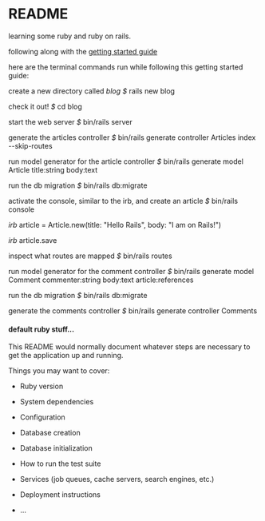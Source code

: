 # README

learning some ruby and ruby on rails.

following along with the [getting started guide](https://guides.rubyonrails.org/getting_started.html)

here are the terminal commands run while following this getting started guide:

create a new directory called _blog_
_$_ rails new blog

check it out!
_$_ cd blog

start the web server
_$_ bin/rails server

generate the articles controller
_$_ bin/rails generate controller Articles index --skip-routes

run model generator for the article controller
_$_ bin/rails generate model Article title:string body:text

run the db migration
_$_ bin/rails db:migrate

activate the console, similar to the irb, and create an article
_$_ bin/rails console

_irb_ article = Article.new(title: "Hello Rails", body: "I am on Rails!")

_irb_ article.save

inspect what routes are mapped
_$_ bin/rails routes

run model generator for the comment controller
_$_ bin/rails generate model Comment commenter:string body:text article:references

run the db migration
_$_ bin/rails db:migrate

generate the comments controller
_$_ bin/rails generate controller Comments


#### default ruby stuff...

This README would normally document whatever steps are necessary to get the
application up and running.

Things you may want to cover:

* Ruby version

* System dependencies

* Configuration

* Database creation

* Database initialization

* How to run the test suite

* Services (job queues, cache servers, search engines, etc.)

* Deployment instructions

* ...
